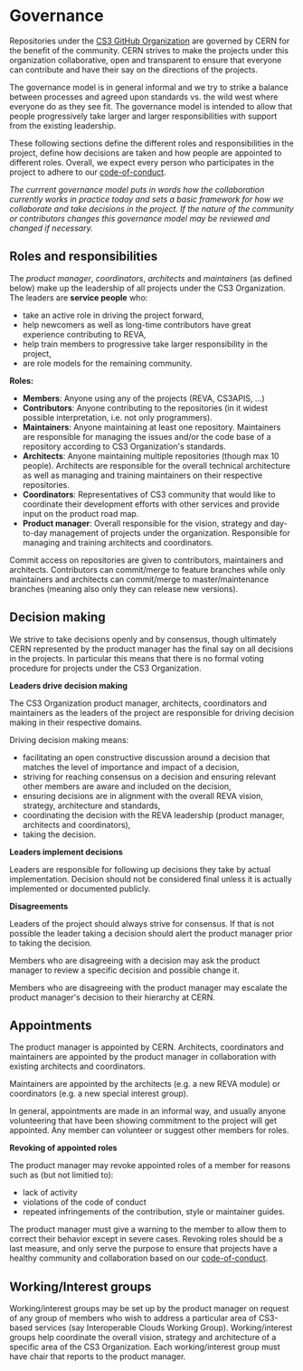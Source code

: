 Governance
==========

Repositories under the [CS3 GitHub Organization](https://github.com/cs3org/) are governed by CERN for the benefit of the community.
CERN strives to make the projects under this organization collaborative, open and transparent to
ensure that everyone can contribute and have their say on the directions
of the projects.

The governance model is in general informal and we try to strike a balance
between processes and agreed upon standards vs. the wild west where
everyone do as they see fit. The governance model is intended to allow
that people progressively take larger and larger responsibilities with
support from the existing leadership.

These following sections define the different roles and responsibilities
in the project, define how decisions are taken and how people are
appointed to different roles. Overall, we expect every person who
participates in the project to adhere to our
[code-of-conduct](https://github.com/cs3org/.github/blob/2f6919c4d70de013b9c1bce0b8526fcec29e860a/CODE_OF_CONDUCT.md).

*The currrent governance model puts in words how the collaboration
currently works in practice today and sets a basic framework for how we
collaborate and take decisions in the project.
If the nature of the community or contributors changes this governance
model may be reviewed and changed if necessary.*

Roles and responsibilities
--------------------------

The *product manager*, *coordinators*, *architects* and *maintainers*
(as defined below) make up the leadership of all projects under the CS3 Organization.
The leaders are **service people** who:

-   take an active role in driving the project forward,
-   help newcomers as well as long-time contributors have great
    experience contributing to REVA,
-   help train members to progressive take larger responsibility in the
    project,
-   are role models for the remaining community.

**Roles:**

-   **Members**: Anyone using any of the projects (REVA, CS3APIS, ...)
-   **Contributors**: Anyone contributing to the repositories (in it widest
    possible interpretation, i.e. not only programmers).
-   **Maintainers**: Anyone maintaining at least one repository.
    Maintainers are responsible for managing the issues and/or the code
    base of a repository according to CS3 Organization\'s standards.
-   **Architects**: Anyone maintaining multiple repositories (though max 10
    people). Architects are responsible for the overall
    technical architecture as well as managing and training maintainers
    on their respective repositories.
-   **Coordinators**: Representatives of CS3 community that
    would like to coordinate their development efforts with
    other services and provide input on the product road map.
-   **Product manager**: Overall responsible for the vision,
    strategy and day-to-day management of projects under the organization. Responsible for managing and
    training architects and coordinators.

Commit access on repositories are given to contributors, maintainers and
architects. Contributors can commit/merge to feature branches while only
maintainers and architects can commit/merge to master/maintenance
branches (meaning also only they can release new versions).

Decision making
---------------

We strive to take decisions openly and by consensus, though ultimately
CERN represented by the product manager has the final say on all
decisions in the projects. In particular this means that there is no
formal voting procedure for projects under the CS3 Organization.

**Leaders drive decision making**

The CS3 Organization product manager, architects, coordinators and maintainers as
the leaders of the project are responsible for driving decision making
in their respective domains.

Driving decision making means:

-   facilitating an open constructive discussion around a decision that
    matches the level of importance and impact of a decision,
-   striving for reaching consensus on a decision and ensuring relevant
    other members are aware and included on the decision,
-   ensuring decisions are in alignment with the overall REVA vision,
    strategy, architecture and standards,
-   coordinating the decision with the REVA leadership (product
    manager, architects and coordinators),
-   taking the decision.

**Leaders implement decisions**

Leaders are responsible for following up decisions they take by actual
implementation. Decision should not be considered final unless it is
actually implemented or documented publicly.

**Disagreements**

Leaders of the project should always strive for consensus. If that is
not possible the leader taking a decision should alert the
product manager prior to taking the decision.

Members who are disagreeing with a decision may ask the product manager
to review a specific decision and possible change it.

Members who are disagreeing with the product manager may
escalate the product manager\'s decision to their hierarchy at CERN.

Appointments
------------

The product manager is appointed by CERN. Architects,
coordinators and maintainers are appointed by the product
manager in collaboration with existing architects and coordinators.

Maintainers are appointed by the architects (e.g. a new REVA module)
or coordinators (e.g. a new special interest group).

In general, appointments are made in an informal way, and usually anyone
volunteering that have been showing commitment to the project will get
appointed. Any member can volunteer or suggest other members for roles.

**Revoking of appointed roles**

The product manager may revoke appointed roles of a member for reasons
such as (but not limitied to):

-   lack of activity
-   violations of the code of conduct
-   repeated infringements of the contribution, style or maintainer
    guides.

The product manager must give a warning to the member to allow them to
correct their behavior except in severe cases. Revoking roles should be
a last measure, and only serve the purpose to ensure that projects have a
healthy community and collaboration based on our
[code-of-conduct](https://github.com/cs3org/.github/blob/2f6919c4d70de013b9c1bce0b8526fcec29e860a/CODE_OF_CONDUCT.md).

Working/Interest groups
-----------------------

Working/interest groups may be set up by the product manager on request
of any group of members who wish to address a particular area of CS3-based services
(say Interoperable Clouds Working Group). Working/interest
groups help coordinate the overall vision, strategy and architecture of
a specific area of the CS3 Organization. Each working/interest group must have chair
that reports to the product manager.

